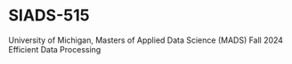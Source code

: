 # SIADS-515
University of Michigan, Masters of Applied Data Science (MADS) 
Fall 2024
Efficient Data Processing
